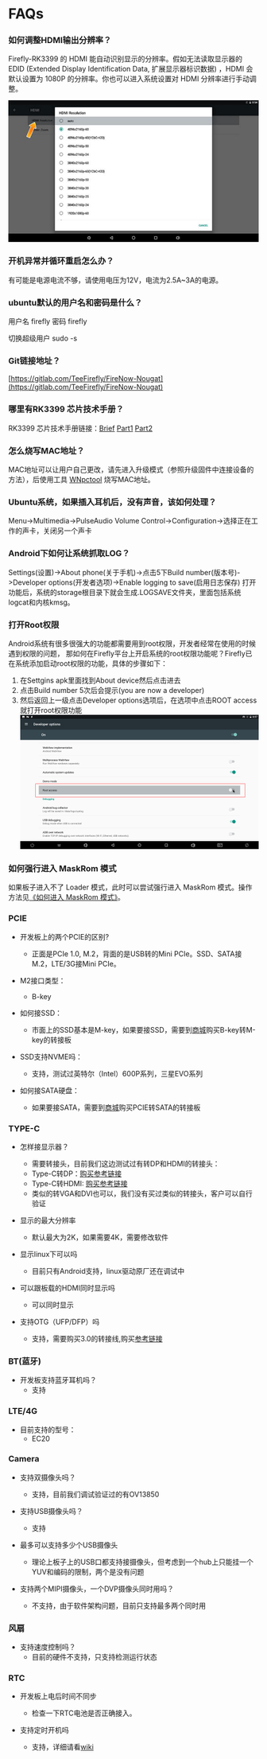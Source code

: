 # FAQs

### 如何调整HDMI输出分辨率？
Firefly-RK3399 的 HDMI 能自动识别显示的分辨率。假如无法读取显示器的 EDID (Extended Display Identification Data, 扩展显示器标识数据) ，HDMI 会默认设置为 1080P 的分辨率。你也可以进入系统设置对 HDMI 分辨率进行手动调整。
 
 ![](img/started3.jpg)
 
### 开机异常并循环重启怎么办？
有可能是电源电流不够，请使用电压为12V，电流为2.5A~3A的电源。

### ubuntu默认的用户名和密码是什么？
用户名 firefly  密码 firefly 

切换超级用户  sudo -s
### Git链接地址？
[https://gitlab.com/TeeFirefly/FireNow-Nougat](https://gitlab.com/TeeFirefly/FireNow-Nougat)

### 哪里有RK3399 芯片技术手册？
RK3399 芯片技术手册链接：[Brief](http://www.t-firefly.com/download/Firefly-RK3399/docs/Chip%20Specifications/Rockchip_RK3399_Datasheet_V0.7_20160219.pdf) [Part1](http://www.t-firefly.com/download/Firefly-RK3399/docs/TRM/Rockchip%20RK3399TRM%20V1.3%20Part1.pdf) [Part2](http://www.t-firefly.com/download/Firefly-RK3399/docs/TRM/Rockchip%20RK3399TRM%20V1.3%20Part2.pdf)

### 怎么烧写MAC地址？
MAC地址可以让用户自己更改，请先进入升级模式（参照升级固件中连接设备的方法），后使用工具 [WNpctool](https://pan.baidu.com/s/1kU727kF#list/path=%2F) 烧写MAC地址。

### Ubuntu系统，如果插入耳机后，没有声音，该如何处理？
Menu->Multimedia->PulseAudio Volume Control->Configuration->选择正在工作的声卡，关闭另一个声卡

### Android下如何让系统抓取LOG？
Settings(设置)->About phone(关于手机)->点击5下Build number(版本号)->Developer options(开发者选项)->Enable logging to save(启用日志保存)
打开功能后，系统的storage根目录下就会生成.LOGSAVE文件夹，里面包括系统logcat和内核kmsg。

### 打开Root权限
Android系统有很多很强大的功能都需要用到root权限，开发者经常在使用的时候遇到权限的问题，
那如何在Firefly平台上开启系统的root权限功能呢？Firefly已在系统添加启动root权限的功能，具体的步骤如下：
1. 在Settgins apk里面找到About device然后点击进去
2. 点击Build number 5次后会提示(you are now a developer)
3. 然后返回上一级点击Developer options选项后，在选项中点击ROOT access就打开root权限功能
![](img/android_root.png)

### 如何强行进入 MaskRom 模式
如果板子进入不了 Loader 模式，此时可以尝试强行进入 MaskRom 模式。操作方法见[《如何进入 MaskRom 模式》](maskrom_mode.html)。

### PCIE
* 开发板上的两个PCIE的区别?
  * 正面是PCIe 1.0, M.2，背面的是USB转的Mini PCIe。SSD、SATA接M.2，LTE/3G接Mini PCIe。

* M2接口类型：
  * B-key

* 如何接SSD：
  * 市面上的SSD基本是M-key，如果要接SSD，需要到[商城](https://store.t-firefly.com/goods.php?id=51)购买B-key转M-key的转接板

* SSD支持NVME吗：
  * 支持，测试过英特尔（Intel）600P系列，三星EVO系列

* 如何接SATA硬盘：
  * 如果要接SATA，需要到[商城](https://store.t-firefly.com/goods.php?id=52)购买PCIE转SATA的转接板


### TYPE-C
* 怎样接显示器？
  * 需要转接头，目前我们这边测试过有转DP和HDMI的转接头：
  * Type-C转DP：[购买参考链接](https://detail.tmall.com/item.htm?id=531442057703&areaId=442000&user_id=1127317597&cat_id=2&is%20_b=1&rn=4eff2fc1aac30e8c67ff74ef5fe76b56)
  * Type-C转HDMI: [购买参考链接](https://item.taobao.com/item.htm?spm=a1z0d.6639537.1997196601.291.150IpW&id=540645282055&qq-pf-to=pcqq.temporaryc2c)
  * 类似的转VGA和DVI也可以，我们没有买过类似的转接头，客户可以自行验证

* 显示的最大分辨率
  * 默认最大为2K，如果需要4K，需要修改软件

* 显示linux下可以吗
  * 目前只有Android支持，linux驱动原厂还在调试中

* 可以跟板载的HDMI同时显示吗
  * 可以同时显示

* 支持OTG（UFP/DFP）吗
  * 支持，需要购买3.0的转接线,购买[参考链接](https://detail.tmall.com/item.htm?spm=a220o.1000855.w5003-14913680624.1.W2eSKK&id=528676463455&scene=taobao_shop&skuId=3173247769269)

### BT(蓝牙)
* 开发板支持蓝牙耳机吗？
  * 支持

### LTE/4G
* 目前支持的型号：
  * EC20

### Camera
* 支持双摄像头吗？
  * 支持，目前我们调试验证过的有OV13850

* 支持USB摄像头吗？
  * 支持

* 最多可以支持多少个USB摄像头
  * 理论上板子上的USB口都支持接摄像头，但考虑到一个hub上只能挂一个YUV和编码的限制，两个是没有问题

* 支持两个MIPI摄像头，一个DVP摄像头同时用吗？
  * 不支持，由于软件架构问题，目前只支持最多两个同时用

### 风扇
* 支持速度控制吗？
  * 目前的硬件不支持，只支持检测运行状态

### RTC
* 开发板上电后时间不同步
  * 检查一下RTC电池是否正确接入。

* 支持定时开机吗
  * 支持，详细请看[wiki](http://wiki.t-firefly.com/zh_CN/Firefly-RK3399/driver_rtc.html)
